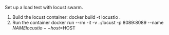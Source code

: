 Set up a load test with locust swarm.
1. Build the locust container:
    docker build -t locustio .
2. Run the container
    docker run --rm -it -v .:/locust -p 8089:8089 --name $NAME locustio --host=$HOST
